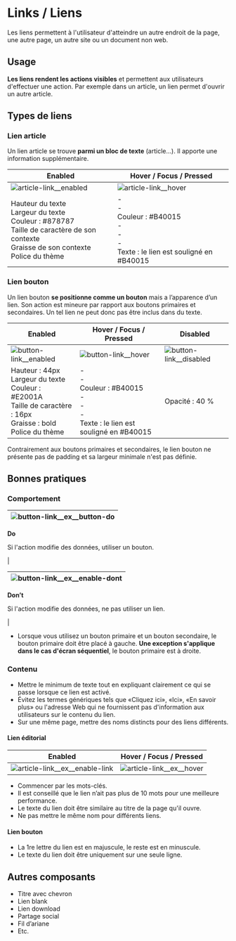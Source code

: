 # Links / Liens

Les liens permettent à l'utilisateur d'atteindre un autre endroit de la page, une autre page, un autre site ou un document non web.

## Usage

**Les liens rendent les actions visibles** et permettent aux utilisateurs d'effectuer une action. Par exemple dans un article, un lien permet d'ouvrir un autre article.

## Types de liens
### Lien article
Un lien article se trouve **parmi un bloc de texte** (article…). Il apporte une information supplémentaire.


Enabled | Hover / Focus / Pressed
------------ | ------------- |
![article-link__enabled](components/COMPONENTS/Text/Links/design/article-link__enabled.png)| ![article-link__hover](components/COMPONENTS/Text/Links/design/article-link__hover.png)
Hauteur du texte  <br> Largeur du texte <br> Couleur : #878787 <br> Taille de caractère de son contexte  <br> Graisse de son contexte <br> Police du thème | - <br> - <br> Couleur : #B40015 <br> - <br> - <br> - <br> Texte : le lien est souligné en #B40015 <br>


### Lien bouton
Un lien bouton **se positionne comme un bouton** mais a l’apparence d’un lien. Son action est mineure par rapport aux boutons primaires et secondaires. Un tel lien ne peut donc pas être inclus dans du texte.

Enabled | Hover / Focus / Pressed | Disabled
------------ | ------------- | ------------- |
![button-link__enabled](components/COMPONENTS/Text/Links/design/button-link__enabled.png) | ![button-link__hover](components/COMPONENTS/Text/Links/design/button-link__hover.png) | ![button-link__disabled](components/COMPONENTS/Text/Links/design/button-link__disabled.png)
Hauteur : 44px  <br> Largeur du texte <br> Couleur : #E2001A <br> Taille de caractère : 16px <br> Graisse : bold <br> Police du thème | - <br> - <br> Couleur : #B40015  <br> - <br> - <br> - <br> Texte : le lien est souligné en #B40015 | Opacité : 40 %

Contrairement aux boutons primaires et secondaires, le lien bouton ne présente pas de padding et sa largeur minimale n'est pas définie.

## Bonnes pratiques
### Comportement

<div class="do-dont">
<div class="do">

![button-link__ex__button-do](components/COMPONENTS/Text/Links/design/button-link__ex__button-do.png)  |
------------ |
**Do**
<p class="legende">Si l'action modifie des données, utiliser un bouton.</p> |

 </div>

 <div class="dont">

![button-link__ex__enable-dont](components/COMPONENTS/Text/Links/design/button-link__ex__enable-dont.png)  |
------------ |
**Don’t**
<p class="legende">Si l'action modifie des données, ne pas utiliser un lien.</p> |

 </div>
 </div>

- Lorsque vous utilisez un bouton primaire et un bouton secondaire, le bouton primaire doit être placé à gauche. **Une exception s'applique dans le cas d'écran séquentiel**, le bouton primaire est à droite.


### Contenu

- Mettre le minimum de texte tout en expliquant clairement ce qui se passe lorsque ce lien est activé.
- Évitez les termes génériques tels que «Cliquez ici», «Ici», «En savoir plus» ou l'adresse Web qui ne fournissent pas d'information aux utilisateurs sur le contenu du lien.
- Sur une même page, mettre des noms distincts pour des liens différents.

#### Lien éditorial

Enabled | Hover / Focus / Pressed
------------ | -------------
![article-link__ex__enable-link](components/COMPONENTS/Text/Links/design/article-link__ex__enable-link.png) |![article-link__ex__hover](components/COMPONENTS/Text/Links/design/article-link__ex__hover.png)

- Commencer par les mots-clés.
- Il est conseillé que le lien n’ait pas plus de 10 mots pour une meilleure performance.
- Le texte du lien doit être similaire au titre de la page qu'il ouvre.
- Ne pas mettre le même nom pour différents liens.

#### Lien bouton
- La 1re lettre du lien est en majuscule, le reste est en minuscule.
- Le texte du lien doit être uniquement sur une seule ligne.

## Autres composants
- Titre avec chevron
- Lien blank
- Lien download
- Partage social
- Fil d’ariane
- Etc.
